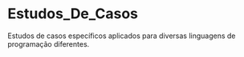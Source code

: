 # Estudos_De_Casos
Estudos de casos específicos aplicados para diversas linguagens de programação diferentes.
